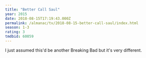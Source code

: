 ```yaml
---
title: "Better Call Saul"
year: 2015
date: 2018-08-15T17:19:43.000Z
permalink: /almanac/tv/2018-08-15-better-call-saul/index.html
season: 1-3
rating: 3
tmdbid: 60059
---
```


I just assumed this'd be another Breaking Bad but it's very different.